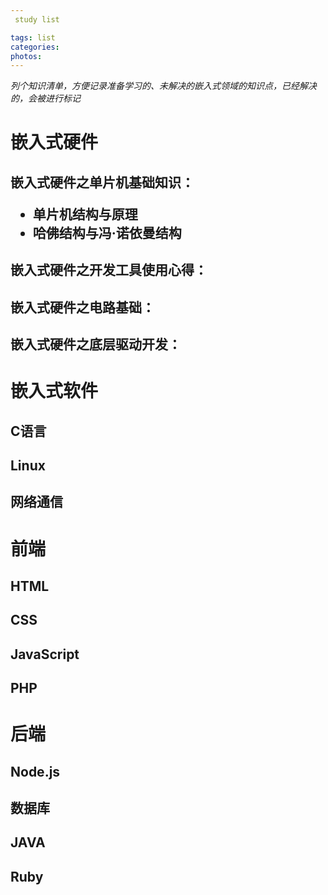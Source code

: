 ```yaml
---
 study list

tags: list
categories:
photos:
---
```

<cite>列个知识清单，方便记录准备学习的、未解决的嵌入式领域的知识点，已经解决的，会被进行标记</cite> 


<h1>嵌入式硬件
<h2>嵌入式硬件之单片机基础知识：  

<ul>
<li>单片机结构与原理</li>   
<li>哈佛结构与冯·诺依曼结构</li>
</ul>  
<h2>嵌入式硬件之开发工具使用心得：  
<h2>嵌入式硬件之电路基础：
<h2>嵌入式硬件之底层驱动开发：   


<h1>嵌入式软件
<h2>C语言
<h2>Linux
<h2>网络通信    

<h1>前端
<h2>HTML
<h2>CSS
<h2>JavaScript
<h2>PHP 


<h1>后端
<h2>Node.js
<h2>数据库
<h2>JAVA    
<h2>Ruby